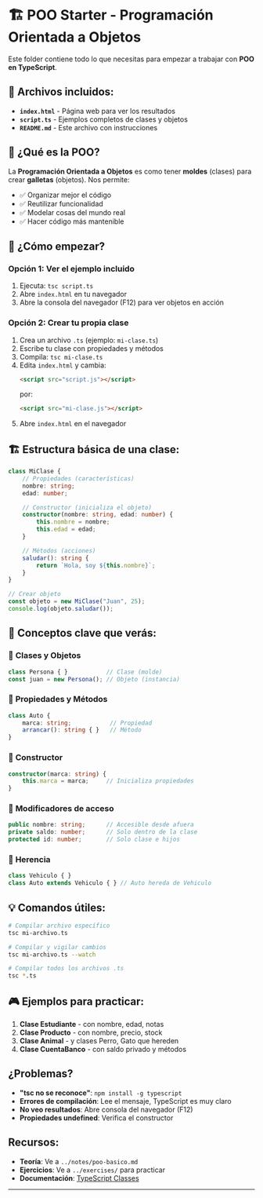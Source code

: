 # 🏗️ POO Starter - Programación Orientada a Objetos

Este folder contiene todo lo que necesitas para empezar a trabajar con **POO en TypeScript**. 

## 📁 Archivos incluidos:

- **`index.html`** - Página web para ver los resultados
- **`script.ts`** - Ejemplos completos de clases y objetos
- **`README.md`** - Este archivo con instrucciones

## 🎯 ¿Qué es la POO?

La **Programación Orientada a Objetos** es como tener **moldes** (clases) para crear **galletas** (objetos). Nos permite:

- ✅ Organizar mejor el código
- ✅ Reutilizar funcionalidad
- ✅ Modelar cosas del mundo real
- ✅ Hacer código más mantenible

## 🔧 ¿Cómo empezar?

### Opción 1: Ver el ejemplo incluido
1. Ejecuta: `tsc script.ts`
2. Abre `index.html` en tu navegador
3. Abre la consola del navegador (F12) para ver objetos en acción

### Opción 2: Crear tu propia clase
1. Crea un archivo `.ts` (ejemplo: `mi-clase.ts`)
2. Escribe tu clase con propiedades y métodos
3. Compila: `tsc mi-clase.ts`
4. Edita `index.html` y cambia:
   ```html
   <script src="script.js"></script>
   ```
   por:
   ```html
   <script src="mi-clase.js"></script>
   ```
5. Abre `index.html` en el navegador

## 🏗️ Estructura básica de una clase:

```typescript
class MiClase {
    // Propiedades (características)
    nombre: string;
    edad: number;

    // Constructor (inicializa el objeto)
    constructor(nombre: string, edad: number) {
        this.nombre = nombre;
        this.edad = edad;
    }

    // Métodos (acciones)
    saludar(): string {
        return `Hola, soy ${this.nombre}`;
    }
}

// Crear objeto
const objeto = new MiClase("Juan", 25);
console.log(objeto.saludar());
```

## 📝 Conceptos clave que verás:

### 🔹 **Clases y Objetos**
```typescript
class Persona { }           // Clase (molde)
const juan = new Persona(); // Objeto (instancia)
```

### 🔹 **Propiedades y Métodos**
```typescript
class Auto {
    marca: string;           // Propiedad
    arrancar(): string { }   // Método
}
```

### 🔹 **Constructor**
```typescript
constructor(marca: string) {
    this.marca = marca;     // Inicializa propiedades
}
```

### 🔹 **Modificadores de acceso**
```typescript
public nombre: string;      // Accesible desde afuera
private saldo: number;      // Solo dentro de la clase
protected id: number;       // Solo clase e hijos
```

### 🔹 **Herencia**
```typescript
class Vehiculo { }
class Auto extends Vehiculo { } // Auto hereda de Vehiculo
```

## 💡 Comandos útiles:

```bash
# Compilar archivo específico
tsc mi-archivo.ts

# Compilar y vigilar cambios
tsc mi-archivo.ts --watch

# Compilar todos los archivos .ts
tsc *.ts
```

## 🎮 Ejemplos para practicar:

1. **Clase Estudiante** - con nombre, edad, notas
2. **Clase Producto** - con nombre, precio, stock
3. **Clase Animal** - y clases Perro, Gato que hereden
4. **Clase CuentaBanco** - con saldo privado y métodos

##  ¿Problemas?

- **"tsc no se reconoce"**: `npm install -g typescript`
- **Errores de compilación**: Lee el mensaje, TypeScript es muy claro
- **No veo resultados**: Abre consola del navegador (F12)
- **Propiedades undefined**: Verifica el constructor

##  Recursos:

- **Teoría**: Ve a `../notes/poo-basico.md`
- **Ejercicios**: Ve a `../exercises/` para practicar
- **Documentación**: [TypeScript Classes](https://www.typescriptlang.org/docs/handbook/2/classes.html)

---